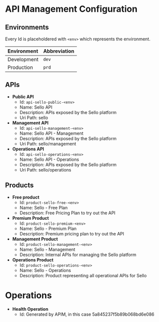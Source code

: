 # API Management Configuration

## Environments
Every Id is placeholdered with `<env>` which represents the environment.

| Environment | Abbreviation |
|:------------|:-------------|
|Development  | `dev`        |
|Production   | `prd`        |

## APIs

- **Public API**
    - Id: `api-sello-public-<env>`
    - Name: Sello API
    - Description: APIs exposed by the Sello platform
	- Uri Path: sello
- **Management API**
    - Id: `api-sello-management-<env>`
    - Name: Sello API - Management
    - Description: APIs exposed by the Sello platform
	- Uri Path: sello/management
- **Operations API**
    - Id: `api-sello-operations-<env>`
    - Name: Sello API - Operations
    - Description: APIs exposed by the Sello platform
    - Uri Path: sello/operations

## Products
- **Free product**
    - Id: `product-sello-free-<env>`
    - Name: Sello - Free Plan
    - Description: Free Pricing Plan to try out the API
- **Premium Product**
    - Id: `product-sello-premium-<env>`
    - Name: Sello - Premium Plan
    - Description: Premium pricing plan to try out the API
- **Management Product**
    - Id: `product-sello-management-<env>`
    - Name: Sello - Management
    - Description: Internal APIs for managing the Sello platform
- **Operations Product**
    - Id: `product-sello-operations-<env>`
    - Name: Sello - Operations
    - Description: Product representing all operational APIs for Sello

# Operations
- **Health Operation**
	- Id: Generated by APIM, in this case 5a845237f5b89b068bd6e086
